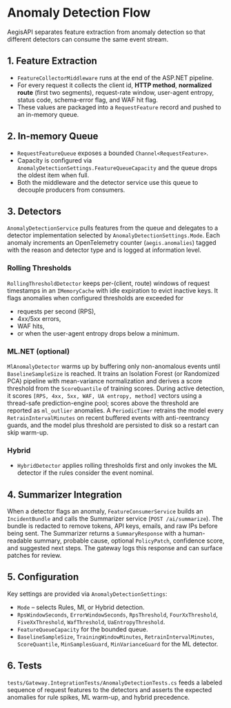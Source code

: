 # Anomaly Detection Flow

AegisAPI separates feature extraction from anomaly detection so that different detectors can consume the same event stream.

## 1. Feature Extraction
- `FeatureCollectorMiddleware` runs at the end of the ASP.NET pipeline.
- For every request it collects the client id, **HTTP method**, **normalized route** (first two segments), request-rate window, user-agent entropy, status code, schema-error flag, and WAF hit flag.
- These values are packaged into a `RequestFeature` record and pushed to an in-memory queue.

## 2. In-memory Queue
- `RequestFeatureQueue` exposes a bounded `Channel<RequestFeature>`.
- Capacity is configured via `AnomalyDetectionSettings.FeatureQueueCapacity` and the queue drops the oldest item when full.
- Both the middleware and the detector service use this queue to decouple producers from consumers.

## 3. Detectors
`AnomalyDetectionService` pulls features from the queue and delegates to a detector implementation selected by `AnomalyDetectionSettings.Mode`.
Each anomaly increments an OpenTelemetry counter (`aegis.anomalies`) tagged with the reason and detector type and is logged at information level.

### Rolling Thresholds
`RollingThresholdDetector` keeps per-(client, route) windows of request timestamps in an `IMemoryCache` with idle expiration to evict inactive keys.
It flags anomalies when configured thresholds are exceeded for
  - requests per second (RPS),
  - 4xx/5xx errors,
  - WAF hits,
  - or when the user-agent entropy drops below a minimum.

### ML.NET (optional)
`MlAnomalyDetector` warms up by buffering only non-anomalous events until `BaselineSampleSize` is reached.
It trains an Isolation Forest (or Randomized PCA) pipeline with mean-variance normalization and derives a score threshold from the `ScoreQuantile` of training scores.
During active detection, it scores `[RPS, 4xx, 5xx, WAF, UA entropy, method]` vectors using a thread-safe prediction-engine pool; scores above the threshold are reported as `ml_outlier` anomalies.
A `PeriodicTimer` retrains the model every `RetrainIntervalMinutes` on recent buffered events with anti-reentrancy guards, and the model plus threshold are persisted to disk so a restart can skip warm-up.

### Hybrid
- `HybridDetector` applies rolling thresholds first and only invokes the ML detector if the rules consider the event nominal.

## 4. Summarizer Integration
When a detector flags an anomaly, `FeatureConsumerService` builds an `IncidentBundle` and calls the Summarizer service (`POST /ai/summarize`).
The bundle is redacted to remove tokens, API keys, emails, and raw IPs before being sent.
The Summarizer returns a `SummaryResponse` with a human-readable summary, probable cause, optional `PolicyPatch`, confidence score, and suggested next steps. The gateway logs this response and can surface patches for review.

## 5. Configuration
Key settings are provided via `AnomalyDetectionSettings`:
- `Mode` – selects Rules, Ml, or Hybrid detection.
- `RpsWindowSeconds`, `ErrorWindowSeconds`, `RpsThreshold`, `FourXxThreshold`, `FiveXxThreshold`, `WafThreshold`, `UaEntropyThreshold`.
- `FeatureQueueCapacity` for the bounded queue.
- `BaselineSampleSize`, `TrainingWindowMinutes`, `RetrainIntervalMinutes`, `ScoreQuantile`, `MinSamplesGuard`, `MinVarianceGuard` for the ML detector.

## 6. Tests
`tests/Gateway.IntegrationTests/AnomalyDetectionTests.cs` feeds a labeled sequence of request features to the detectors and asserts the expected anomalies for rule spikes, ML warm-up, and hybrid precedence.
